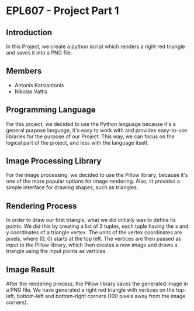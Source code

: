 # EPL607 - Project Part 1

## Introduction
In this Project, we create a python script which renders a right red triangle and saves it into
a PNG file.

## Members
- Antonis Katsiantonis
- Nikolas Vattis

## Programming Language
For this project, we decided to use the Python language because it's a general purpose language, 
it's easy to work with and provides easy-to-use libraries for the purpose of our Project. 
This way, we can focus on the logical part of the project, and less with the language itself.

## Image Processing Library
For the image processing, we decided to use the Pillow library, because it's one of the more
popular options for image rendering. Also, iit provides a simple interface for drawing shapes, 
such as triangles.

## Rendering Process
In order to draw our first triangle, what we did initially was to define its points. We did this 
by creating a list of 3 tuples, each tuple having the x and y coordinates of a triangle vertex. 
The units of the vertex coordinates are pixels, where (0, 0) starts at the top left.
The vertices are then passed as input to the Pillow library, which then creates a new image 
and draws a triangle using the input points as vertices. 

## Image Result
After the rendering process, the Pillow library saves the generated image in a PNG file. We 
have generated a right red triangle with vertices on the top-left, bottom-left and bottom-right
corners (100 pixels away from the image corners).
